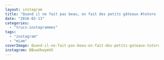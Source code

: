 ```yaml
---
layout: instagram
title: "Quand il ne fait pas beau, on fait des petits gâteaux #totoro :) #miam"
date: "2016-02-13"
categories: 
  - "trucs-instagrammes"
tags: 
  - "instagram"
  - "miam"
coverImage: Quand-il-ne-fait-pas-beau-on-fait-des-petits-gateaux-totoro-miam.jpg
instagram: BBuwUkwymVX
---
```

